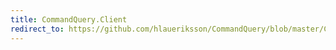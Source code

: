 ```yaml
---
title: CommandQuery.Client
redirect_to: https://github.com/hlaueriksson/CommandQuery/blob/master/CommandQuery.Client.md
---
```

